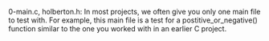 0-main.c, holberton.h: In most projects, we often give you only one main file to test with. For example, this main file is a test for a postitive_or_negative() function similar to the one you worked with in an earlier C project.
